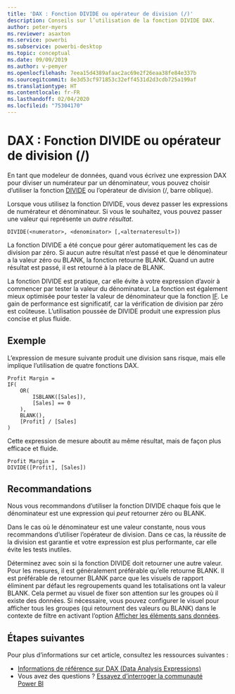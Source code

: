 ```yaml
---
title: 'DAX : Fonction DIVIDE ou opérateur de division (/)'
description: Conseils sur l’utilisation de la fonction DIVIDE DAX.
author: peter-myers
ms.reviewer: asaxton
ms.service: powerbi
ms.subservice: powerbi-desktop
ms.topic: conceptual
ms.date: 09/09/2019
ms.author: v-pemyer
ms.openlocfilehash: 7eea15d4389afaac2ac69e2f26eaa38fe84e337b
ms.sourcegitcommit: 8e3d53cf971853c32eff4531d2d3cdb725a199af
ms.translationtype: HT
ms.contentlocale: fr-FR
ms.lasthandoff: 02/04/2020
ms.locfileid: "75304170"
---
```

# <a name="dax-divide-function-vs-divide-operator-"></a>DAX : Fonction DIVIDE ou opérateur de division (/)

En tant que modeleur de données, quand vous écrivez une expression DAX pour diviser un numérateur par un dénominateur, vous pouvez choisir d’utiliser la fonction [DIVIDE](/dax/divide-function-dax) ou l’opérateur de division (/, barre oblique).

Lorsque vous utilisez la fonction DIVIDE, vous devez passer les expressions de numérateur et dénominateur. Si vous le souhaitez, vous pouvez passer une valeur qui représente un _autre résultat_.

```dax
DIVIDE(<numerator>, <denominator> [,<alternateresult>])
```

La fonction DIVIDE a été conçue pour gérer automatiquement les cas de division par zéro. Si aucun autre résultat n’est passé et que le dénominateur a la valeur zéro ou BLANK, la fonction retourne BLANK. Quand un autre résultat est passé, il est retourné à la place de BLANK.

La fonction DIVIDE est pratique, car elle évite à votre expression d’avoir à commencer par tester la valeur du dénominateur. La fonction est également mieux optimisée pour tester la valeur de dénominateur que la fonction [IF](/dax/if-function-dax). Le gain de performance est significatif, car la vérification de division par zéro est coûteuse. L’utilisation poussée de DIVIDE produit une expression plus concise et plus fluide.

## <a name="example"></a>Exemple

L’expression de mesure suivante produit une division sans risque, mais elle implique l’utilisation de quatre fonctions DAX.

```dax
Profit Margin =
IF(
    OR(
        ISBLANK([Sales]),
        [Sales] == 0
    ),
    BLANK(),
    [Profit] / [Sales]
)
```

Cette expression de mesure aboutit au même résultat, mais de façon plus efficace et fluide.

```dax
Profit Margin =
DIVIDE([Profit], [Sales])
```

## <a name="recommendations"></a>Recommandations

Nous vous recommandons d’utiliser la fonction DIVIDE chaque fois que le dénominateur est une expression qui _peut_ retourner zéro ou BLANK.

Dans le cas où le dénominateur est une valeur constante, nous vous recommandons d’utiliser l’opérateur de division. Dans ce cas, la réussite de la division est garantie et votre expression est plus performante, car elle évite les tests inutiles.

Déterminez avec soin si la fonction DIVIDE doit retourner une autre valeur. Pour les mesures, il est généralement préférable qu’elle retourne BLANK. Il est préférable de retourner BLANK parce que les visuels de rapport éliminent par défaut les regroupements quand les totalisations ont la valeur BLANK. Cela permet au visuel de fixer son attention sur les groupes où il existe des données. Si nécessaire, vous pouvez configurer le visuel pour afficher tous les groupes (qui retournent des valeurs ou BLANK) dans le contexte de filtre en activant l’option [Afficher les éléments sans données](../desktop-show-items-no-data.md).

## <a name="next-steps"></a>Étapes suivantes

Pour plus d’informations sur cet article, consultez les ressources suivantes :

- [Informations de référence sur DAX (Data Analysis Expressions)](/dax/)
- Vous avez des questions ? [Essayez d’interroger la communauté Power BI](https://community.powerbi.com/)
